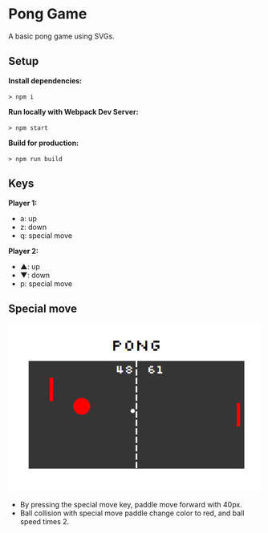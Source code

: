 # Pong Game

A basic pong game using SVGs.

## Setup

**Install dependencies:**

`> npm i`

**Run locally with Webpack Dev Server:**

`> npm start`

**Build for production:**

`> npm run build`

## Keys

**Player 1:**
* a: up
* z: down
* q: special move

**Player 2:**
* ▲: up
* ▼: down
* p: special move

## Special move
![picture](./Pong.png)

* By pressing the special move key, paddle move forward with 40px.
* Ball collision with special move paddle change color to red, and ball speed times 2.
